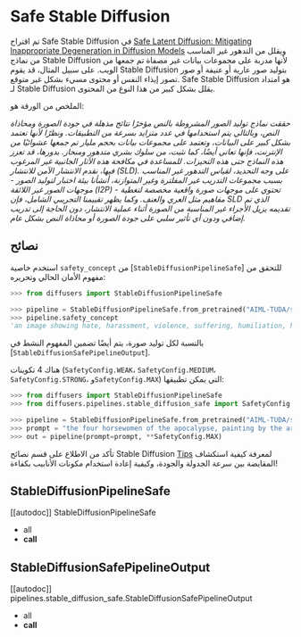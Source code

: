 # Safe Stable Diffusion

تم اقتراح Safe Stable Diffusion في [Safe Latent Diffusion: Mitigating Inappropriate Degeneration in Diffusion Models](https://huggingface.co/papers/2211.05105) ويقلل من التدهور غير المناسب من نماذج Stable Diffusion لأنها مدربة على مجموعات بيانات غير مصفاة تم جمعها من الويب. على سبيل المثال، قد يقوم Stable Diffusion بتوليد صور عارية أو عنيفة أو صور تصور إيذاء النفس أو محتوى مسيء بشكل غير متوقع. Safe Stable Diffusion هو امتداد لـ Stable Diffusion يقلل بشكل كبير من هذا النوع من المحتوى.

الملخص من الورقة هو:

*حققت نماذج توليد الصور المشروطة بالنص مؤخرًا نتائج مذهلة في جودة الصورة ومحاذاة النص، وبالتالي يتم استخدامها في عدد متزايد بسرعة من التطبيقات. ونظرًا لأنها تعتمد بشكل كبير على البيانات، وتعتمد على مجموعات بيانات بحجم مليار تم جمعها عشوائيًا من الإنترنت، فإنها تعاني أيضًا، كما نثبت، من سلوك بشري متدهور ومنحاز. بدورها، قد تعزز هذه النماذج حتى هذه التحيزات. للمساعدة في مكافحة هذه الآثار الجانبية غير المرغوب فيها، نقدم الانتشار الآمن للانتشار (SLD). على وجه التحديد، لقياس التدهور غير المناسب بسبب مجموعات التدريب غير المفلترة وغير المتوازنة، أنشأنا بيئة اختبار لتوليد الصور - موجهات الصور غير اللائقة (I2P) - تحتوي على موجهات صورة واقعية مخصصة لتغطية مفاهيم مثل العري والعنف. وكما يظهر تقييمنا التجريبي الشامل، فإن SLD الذي تم تقديمه يزيل الأجزاء غير المناسبة من الصورة أثناء عملية الانتشار، دون الحاجة إلى تدريب إضافي ودون أي تأثير سلبي على جودة الصورة أو محاذاة النص بشكل عام.*

## نصائح

استخدم خاصية `safety_concept` من [`StableDiffusionPipelineSafe`] للتحقق من مفهوم الأمان الحالي وتحريره:

```python
>>> from diffusers import StableDiffusionPipelineSafe

>>> pipeline = StableDiffusionPipelineSafe.from_pretrained("AIML-TUDA/stable-diffusion-safe")
>>> pipeline.safety_concept
'an image showing hate, harassment, violence, suffering, humiliation, harm, suicide, sexual, nudity, bodily fluids, blood, obscene gestures, illegal activity, drug use, theft, vandalism, weapons, child abuse, brutality, cruelty'
```

بالنسبة لكل توليد صورة، يتم أيضًا تضمين المفهوم النشط في [`StableDiffusionSafePipelineOutput`].

هناك 4 تكوينات (`SafetyConfig.WEAK`، `SafetyConfig.MEDIUM`، `SafetyConfig.STRONG`، و`SafetyConfig.MAX`) التي يمكن تطبيقها:

```python
>>> from diffusers import StableDiffusionPipelineSafe
>>> from diffusers.pipelines.stable_diffusion_safe import SafetyConfig

>>> pipeline = StableDiffusionPipelineSafe.from_pretrained("AIML-TUDA/stable-diffusion-safe")
>>> prompt = "the four horsewomen of the apocalypse, painting by the artists Tom of Finland, Gaston Bussiere, Craig Mullins, and J. C. Leyendecker"
>>> out = pipeline(prompt=prompt, **SafetyConfig.MAX)
```

<Tip>

تأكد من الاطلاع على قسم نصائح Stable Diffusion [Tips](overview#tips) لمعرفة كيفية استكشاف المقايضة بين سرعة الجدولة والجودة، وكيفية إعادة استخدام مكونات الأنابيب بكفاءة!

</Tip>

## StableDiffusionPipelineSafe

[[autodoc]] StableDiffusionPipelineSafe
- all
- __call__

## StableDiffusionSafePipelineOutput

[[autodoc]] pipelines.stable_diffusion_safe.StableDiffusionSafePipelineOutput
- all
- __call__